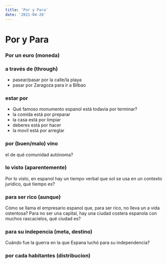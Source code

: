 ```yaml
---
title: 'Por y Para'
date: '2021-04-28'
---
```



# Por y Para

### Por un euro (moneda)

### a través de (through)
- pasear/pasar por la calle/la playa
- pasar por Zaragoza para ir a Bilbao


### estar por 
- Qué famoso monumento espanol está todavia por terminar?
- la comída está por preparar
- la casa está por limpiar
- deberes está por hacer
- la movil está por arreglar


### por (buen/malo) vino
el de qué comunidad autónoma?

###  lo visto (aparentemente)
Por lo visto, en espanol hay un tiempo verbal que sol se usa en un contexto jurídico, qué tiempo es?

### para ser rico (aunque)
Cómo se llama el empresario espanol que, para ser rico, no lleva un a vida ostentosa?
Para no ser una capital, hay una ciudad costera espanola con muchos rascacielos, qué ciudad es?

### para su indepencia (meta, destino)
Cuándo fue la guerra en la que Espana luchó para su independencia?


### por cada habitantes (distribucion)
